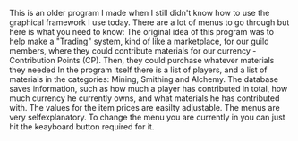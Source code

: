 This is an older program I made when I still didn't know how to use the graphical framework I use today.
There are a lot of menus to go through but here is what you need to know:
The original idea of this program was to help make a "Trading" system, kind of like a marketplace, for our guild members, where they could contribute materials for our currency - Contribution Points (CP). Then, they could purchase whatever materials they needed
In the program itself there is a list of players, and a list of materials in the categories: Mining, Smithing and Alchemy. The database saves information, such as how much a player has contributed in total, how much currency he currently owns, and what materials he has contributed with.
The values for the item prices are easilty adjustable. The menus are very selfexplanatory. To change the menu you are currently in you can just hit the keayboard button required for it.
